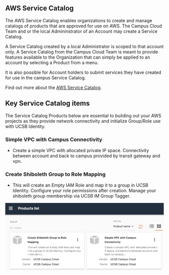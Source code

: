 ## AWS Service Catalog

The AWS Service Catalog enables organizations to create and manage catalogs of products that are approved for use on AWS. The Campus Cloud Team and or the local Admininstrator of an Account may create a Service Catalog. 

A Service Catalog created by a local Administrator is scoped to that account only.  A Service Catalog from the Campus Cloud Team is meant to provide features available to the Organization that can simply be applied to an account by selecting a Product from a menu. 

It is also possible for Account holders to submit services they have created for use in the campus Service Catalog.

Find out more about the [AWS Service Catalog](https://docs.aws.amazon.com/servicecatalog/latest/dg/what-is-service-catalog.html).

## Key Service Catalog items
The Service Catalog Products below are essential to building out your AWS projects as they provide network connectivity and initialize Group/Role use with UCSB Identity.

### Simple VPC with Campus Connectivity
* Create a simple VPC with allocated private IP space. Connectivity between account and back to campus provided by transit gateway and vpn.

### Create Shiboleth Group to Role Mapping
* This will create an Empty IAM Role and map it to a group in UCSB Identity. Configure your role permissions after creation. Manage your shiboleth group membership via UCSB IM Group Tagger.

![UCSB Service Catalog](/assets/img/ucsb-servicecatalog.png)
